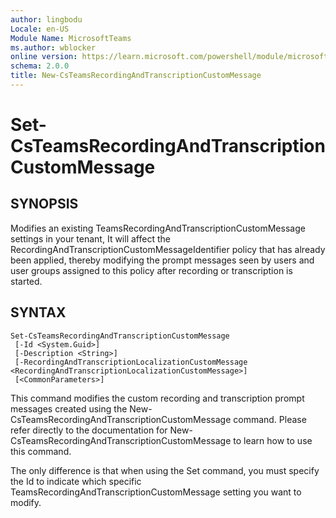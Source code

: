 ```yaml
---
author: lingbodu
Locale: en-US
Module Name: MicrosoftTeams
ms.author: wblocker
online version: https://learn.microsoft.com/powershell/module/microsoftteams/new-CsTeamsRecordingAndTranscriptionCustomMessage
schema: 2.0.0
title: New-CsTeamsRecordingAndTranscriptionCustomMessage
---
```

# Set-CsTeamsRecordingAndTranscriptionCustomMessage

## SYNOPSIS
Modifies an existing TeamsRecordingAndTranscriptionCustomMessage settings in your tenant, It will affect the RecordingAndTranscriptionCustomMessageIdentifier policy that has already been applied, thereby modifying the prompt messages seen by users and user groups assigned to this policy after recording or transcription is started.

## SYNTAX

```
Set-CsTeamsRecordingAndTranscriptionCustomMessage
 [-Id <System.Guid>]
 [-Description <String>]
 [-RecordingAndTranscriptionLocalizationCustomMessage <RecordingAndTranscriptionLocalizationCustomMessage>]
 [<CommonParameters>]
```

This command modifies the custom recording and transcription prompt messages created using the New-CsTeamsRecordingAndTranscriptionCustomMessage command. Please refer directly to the documentation for New-CsTeamsRecordingAndTranscriptionCustomMessage to learn how to use this command.

The only difference is that when using the Set command, you must specify the Id to indicate which specific TeamsRecordingAndTranscriptionCustomMessage setting you want to modify.
